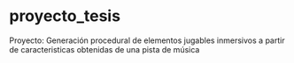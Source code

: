# proyecto_tesis
Proyecto: Generación procedural de elementos jugables inmersivos a partir de caracteristicas obtenidas de una pista de música
